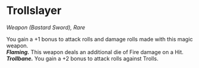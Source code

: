 # Trollslayer
*Weapon (Bastard Sword), Rare*

You gain a +1 bonus to attack rolls and damage rolls made with this magic weapon.  
***Flaming.*** This weapon deals an additional die of Fire damage on a Hit.  
***Trollbane.*** You gain a +2 bonus to attack rolls against Trolls.